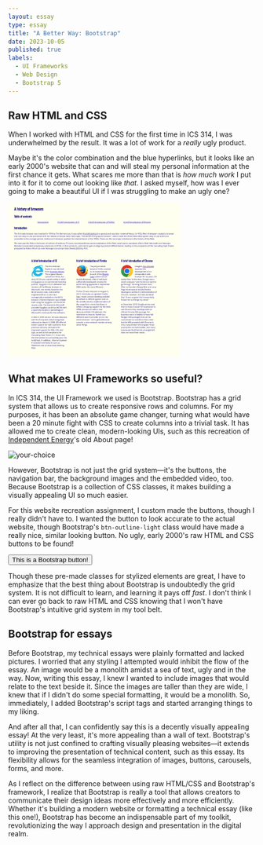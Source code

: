 ```yaml
---
layout: essay
type: essay
title: "A Better Way: Bootstrap"
date: 2023-10-05
published: true
labels:
  - UI Frameworks
  - Web Design
  - Bootstrap 5
---
```


<meta name="viewport" content="width=device-width, initial-scale=1">
<link href="https://cdn.jsdelivr.net/npm/bootstrap@5.2.0/dist/css/bootstrap.min.css" rel="stylesheet">
<script src="https://cdn.jsdelivr.net/npm/bootstrap@5.2.0/dist/js/bootstrap.bundle.min.js"></script>

<body>
<div class="container">
<div class="row d-flex justify-content-center align-items-center">
<div class="col-md-8">
<h2>Raw HTML and CSS</h2>
<p>
When I worked with HTML and CSS for the first time in ICS 314, I was underwhelmed by the result. It was a lot of work for a <em>really</em> ugly product.
</p>
<p>
Maybe it's the color combination and the blue hyperlinks, but it looks like an early 2000's website that can and will steal my personal information at the first chance it gets. What scares me more than that is <em>how much work</em> I put into it for it to come out looking like <em>that</em>. I asked myself, how was I ever going to make a beautiful UI if I was struggling to make an ugly one?
</p>
</div>
<div class="col-md-4">
<div class="text-center">
    <img width="350px" src="../img/screencapture-localhost-63342-browserhistory-index-html-2023-10-05-15_58_48.png" class="img-thumbnail"  alt="browser-history">
</div>
</div>
</div>

<div class="row pt-4">
<h2>What makes UI Frameworks so useful?</h2>

<p>
In ICS 314, the UI Framework we used is Bootstrap. Bootstrap has a grid system that allows us to create responsive rows and columns. For my purposes, it has been an absolute game changer, turning what would have been a 20 minute fight with CSS to create columns into a trivial task. It has allowed me to create clean, modern-looking UIs, such as this recreation of <a href="https://independentenergyhawaii.com">Independent Energy</a>'s old About page!
</p>
</div>
<div class="row d-flex justify-content-center align-items-center">
<div class="col-md-5">
<div class="p-4" style="margin-right: 10px">
    <img width="350px" src="../img/ie-cropped.png" class="img-thumbnail"  alt="your-choice">
</div>
</div>
<div class="col-md-7">
<p>
However, Bootstrap is not just the grid system—it's the buttons, the navigation bar, the background images and the embedded video, too. Because Bootstrap is a collection of CSS classes, it makes building a visually appealing UI so much easier.
</p>
<p>
For this website recreation assignment, I custom made the buttons, though I really didn't have to. I wanted the button to look accurate to the actual website, though Bootstrap's <code>btn-outline-light</code> class would have made a really nice, similar looking button. No ugly, early 2000's raw HTML and CSS buttons to be found!
</p>
<div class="container pb-3 d-flex justify-content-center">
<button type="button" class="btn btn-outline-dark">This is a Bootstrap button!</button>
</div>
<p>
Though these pre-made classes for stylized elements are great, I have to emphasize that the best thing about Bootstrap is undoubtedly the grid system. It is not difficult to learn, and learning it pays off <em>fast</em>. I don't think I can ever go back to raw HTML and CSS knowing that I won't have Bootstrap's intuitive grid system in my tool belt.
</p>
</div>
</div>
<div class="row pt-2">
<h2>Bootstrap for essays</h2>
<p>
Before Bootstrap, my technical essays were plainly formatted and lacked pictures. I worried that any styling I attempted would inhibit the flow of the essay. An image would be a monolith amidst a sea of text, ugly and in the way. Now, writing this essay, I knew I wanted to include images that would relate to the text beside it. Since the images are taller than they are wide, I knew that if I didn't do some special formatting, it would be a monolith. So, immediately, I added Bootstrap's script tags and started arranging things to my liking. 
</p>
<p>
And after all that, I can confidently say this is a decently visually appealing essay! At the very least, it's more appealing than a wall of text. Bootstrap's utility is not just confined to crafting visually pleasing websites—it extends to improving the presentation of technical content, such as this essay. Its flexibility allows for the seamless integration of images, buttons, carousels, forms, and more.
</p>
<p>
As I reflect on the difference between using raw HTML/CSS and Bootstrap's framework, I realize that Bootstrap is really a tool that allows creators to communicate their design ideas more effectively and more efficiently. Whether it's building a modern website or formatting a technical essay (like this one!), Bootstrap has become an indispensable part of my toolkit, revolutionizing the way I approach design and presentation in the digital realm.
</p>
</div>
</div>
</body>